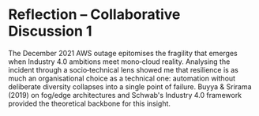 # Reflection – Collaborative Discussion 1

The December 2021 AWS outage epitomises the fragility that emerges when Industry 4.0 ambitions meet mono‑cloud reality. Analysing the incident through a socio‑technical lens showed me that resilience is as much an organisational choice as a technical one: automation without deliberate diversity collapses into a single point of failure. Buyya & Srirama (2019) on fog/edge architectures and Schwab's Industry 4.0 framework provided the theoretical backbone for this insight. 